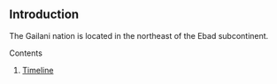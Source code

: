 ## Introduction

The Gailani nation is located in the northeast of the Ebad
subcontinent.

Contents

1. [Timeline](/games/Ebad/regions/Gailani/timeline.md)
